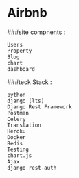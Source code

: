 # Airbnb
###site compnents :

    Users
    Property
    Blog
    chart
    dashboard

###teck Stack :

    python
    django (lts)
    Django Rest Framework
    Postman
    Celery
    Translation
    Heroku
    Docker
    Redis
    Testing
    chart.js
    Ajax
    django rest-auth
